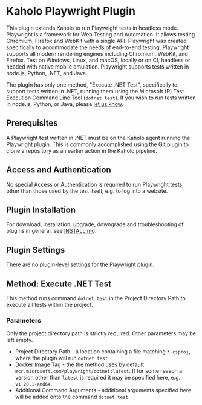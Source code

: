 # Kaholo Playwright Plugin
This plugin extends Kaholo to run Playwright tests in headless mode. Playwright is a framework for Web Testing and Automation. It allows testing Chromium, Firefox and WebKit with a single API. Playwright was created specifically to accommodate the needs of end-to-end testing. Playwright supports all modern rendering engines including Chromium, WebKit, and Firefox. Test on Windows, Linux, and macOS, locally or on CI, headless or headed with native mobile emulation. Playwright supports tests written in node.js, Python, .NET, and Java.

The plugin has only one method, "Execute .NET Test", specifically to support tests written in .NET, running them using the Microsoft (R) Test Execution Command Line Tool (`dotnet test`). If you wish to run tests written in node.js, Python, or Java, please [let us know](https://kaholo.io/contact/).

## Prerequisites
A Playwright test written in .NET must be on the Kaholo agent running the Playwright plugin. This is commonly accomplished using the Git plugin to clone a repository as an earlier action in the Kaholo pipeline.

## Access and Authentication
No special Access or Authentication is required to run Playwright tests, other than those used by the test itself, e.g. to log into a website.

## Plugin Installation
For download, installation, upgrade, downgrade and troubleshooting of plugins in general, see [INSTALL.md](./INSTALL.md).

## Plugin Settings
There are no plugin-level settings for the Playwright plugin.

## Method: Execute .NET Test
This method runs command `dotnet test` in the Project Directory Path to execute all tests within the project.

### Parameters
Only the project directory path is strictly required. Other parameters may be left empty.
* Project Directory Path - a location containing a file matching `*.csproj`, where the plugin will run `dotnet test`
* Docker Image Tag - the the method uses by default `mcr.microsoft.com/playwright/dotnet:latest`. If for some reason a version other than `latest` is required it may be specified here, e.g. `v1.20.1-amd64`.
* Additional Command Arguments - additional arguments specified here will be added onto the command `dotnet test`.
